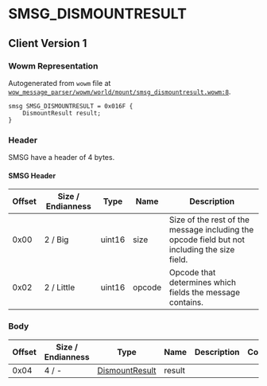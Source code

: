 # SMSG_DISMOUNTRESULT

## Client Version 1

### Wowm Representation

Autogenerated from `wowm` file at [`wow_message_parser/wowm/world/mount/smsg_dismountresult.wowm:8`](https://github.com/gtker/wow_messages/tree/main/wow_message_parser/wowm/world/mount/smsg_dismountresult.wowm#L8).
```rust,ignore
smsg SMSG_DISMOUNTRESULT = 0x016F {
    DismountResult result;
}
```
### Header

SMSG have a header of 4 bytes.

#### SMSG Header

| Offset | Size / Endianness | Type   | Name   | Description |
| ------ | ----------------- | ------ | ------ | ----------- |
| 0x00   | 2 / Big           | uint16 | size   | Size of the rest of the message including the opcode field but not including the size field.|
| 0x02   | 2 / Little        | uint16 | opcode | Opcode that determines which fields the message contains.|

### Body

| Offset | Size / Endianness | Type | Name | Description | Comment |
| ------ | ----------------- | ---- | ---- | ----------- | ------- |
| 0x04 | 4 / - | [DismountResult](dismountresult.md) | result |  |  |

